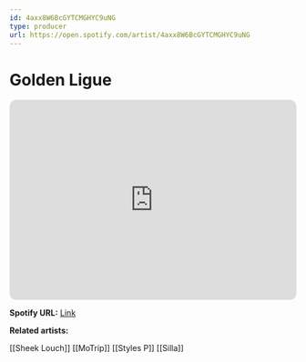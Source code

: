 ```yaml
---
id: 4axx8W6BcGYTCMGHYC9uNG
type: producer
url: https://open.spotify.com/artist/4axx8W6BcGYTCMGHYC9uNG
---
```

# Golden Ligue

<iframe style="border-radius:12px" src="https://open.spotify.com/embed/artist/4axx8W6BcGYTCMGHYC9uNG" width="100%" height="352" frameBorder="0" allowfullscreen="" allow="autoplay; clipboard-write; encrypted-media; fullscreen; picture-in-picture" loading="lazy"></iframe>

**Spotify URL:** [Link](https://open.spotify.com/artist/4axx8W6BcGYTCMGHYC9uNG)

**Related artists:**

[[Sheek Louch]]
[[MoTrip]]
[[Styles P]]
[[Silla]]
